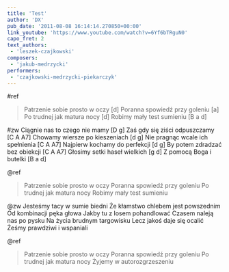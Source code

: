 ```yaml
---
title: 'Test'
author: 'DX'
pub_date: '2011-08-08 16:14:14.270850+00:00'
link_youtube: 'https://www.youtube.com/watch?v=6Yf6bTRguN0'
capo_fret: 2
text_authors:
 - 'leszek-czajkowski'
composers:
 - 'jakub-medrzycki'
performers:
 - 'czajkowski-medrzycki-piekarczyk'
---
```


#ref
>Patrzenie sobie prosto w oczy [d]
>Poranna spowiedź przy goleniu [a]
>Po trudnej jak matura nocy [d]
>Robimy mały test sumieniu [B a d]

#zw
Ciągnie nas to czego nie mamy [D g]
Zaś gdy się ziści odpuszczamy [C A A7]
Chowamy wiersze po kieszeniach [d g]
Nie pragnąc wcale ich spełnienia [C A A7]
Najpierw kochamy do perfekcji [d g]
By potem zdradzać bez obiekcji [C A A7]
Głosimy setki haseł wielkich [g d]
Z pomocą Boga i butelki [B a d]

@ref
>Patrzenie sobie prosto w oczy
>Poranna spowiedź przy goleniu
>Po trudnej jak matura nocy
>Robimy mały test sumieniu

@zw
Jesteśmy tacy w sumie biedni
Że kłamstwo chlebem jest powszednim
Od kombinacji pęka głowa
Jakby tu z losem pohandlować
Czasem naleją nas po pysku
Na życia brudnym targowisku
Lecz jakoś daje się ocalić
Żeśmy prawdziwi i wspaniali

@ref
>Patrzenie sobie prosto w oczy
>Poranna spowiedź przy goleniu
>Po trudnej jak matura nocy
>Żyjemy w autorozgrzeszeniu